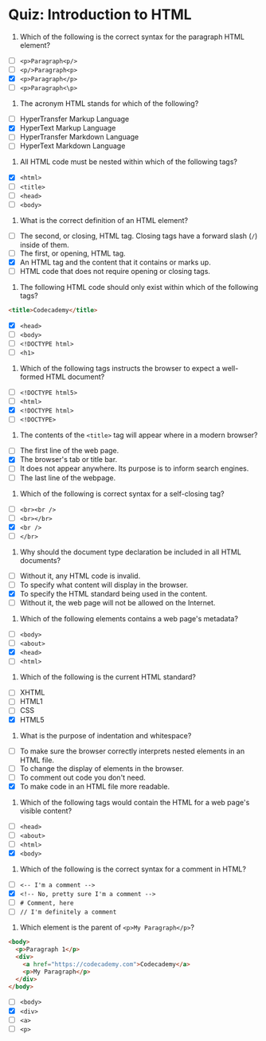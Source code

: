 # Quiz: Introduction to HTML

1. Which of the following is the correct syntax for the paragraph HTML element?

  - [ ] `<p>Paragraph<p/>`
  - [ ] `<p/>Paragraph<p>`
  - [x] `<p>Paragraph</p>`
  - [ ] `<p>Paragraph<\p>`

1. The acronym HTML stands for which of the following?

  - [ ] HyperTransfer Markup Language
  - [x] HyperText Markup Language
  - [ ] HyperTransfer Markdown Language
  - [ ] HyperText Markdown Language

1. All HTML code must be nested within which of the following tags?

  - [x] `<html>`
  - [ ] `<title>`
  - [ ] `<head>`
  - [ ] `<body>`

1. What is the correct definition of an HTML element?

  - [ ] The second, or closing, HTML tag. Closing tags have a forward slash (`/`) inside of them.
  - [ ] The first, or opening, HTML tag.
  - [x] An HTML tag and the content that it contains or marks up.
  - [ ] HTML code that does not require opening or closing tags.

1. The following HTML code should only exist within which of the following tags?

  ```html
  <title>Codecademy</title>
  ```

  - [x] `<head>`
  - [ ] `<body>`
  - [ ] `<!DOCTYPE html>`
  - [ ] `<h1>`

1. Which of the following tags instructs the browser to expect a well-formed HTML document?

  - [ ] `<!DOCTYPE html5>`
  - [ ] `<html>`
  - [x] `<!DOCTYPE html>`
  - [ ] `<!DOCTYPE>`

1. The contents of the `<title>` tag will appear where in a modern browser?

  - [ ] The first line of the web page.
  - [x] The browser's tab or title bar.
  - [ ] It does not appear anywhere. Its purpose is to inform search engines.
  - [ ] The last line of the webpage.

1. Which of the following is correct syntax for a self-closing tag?

  - [ ] `<br><br />`
  - [ ] `<br></br>`
  - [x] `<br />`
  - [ ] `</br>`

1. Why should the document type declaration be included in all HTML documents?

  - [ ] Without it, any HTML code is invalid.
  - [ ] To specify what content will display in the browser.
  - [x] To specify the HTML standard being used in the content.
  - [ ] Without it, the web page will not be allowed on the Internet.

1. Which of the following elements contains a web page's metadata?

  - [ ] `<body>`
  - [ ] `<about>`
  - [x] `<head>`
  - [ ] `<html>`

1. Which of the following is the current HTML standard?

  - [ ] XHTML
  - [ ] HTML1
  - [ ] CSS
  - [x] HTML5

1. What is the purpose of indentation and whitespace?

  - [ ] To make sure the browser correctly interprets nested elements in an HTML file.
  - [ ] To change the display of elements in the browser.
  - [ ] To comment out code you don't need.
  - [x] To make code in an HTML file more readable.

1. Which of the following tags would contain the HTML for a web page's visible content?

  - [ ] `<head>`
  - [ ] `<about>`
  - [ ] `<html>`
  - [x] `<body>`

1. Which of the following is the correct syntax for a comment in HTML?

  - [ ] `<-- I'm a comment -->`
  - [x] `<!-- No, pretty sure I'm a comment -->`
  - [ ] `# Comment, here`
  - [ ] `// I'm definitely a comment`

1. Which element is the parent of `<p>My Paragraph</p>`?

  ```html
  <body>
    <p>Paragraph 1</p>
    <div>
      <a href="https://codecademy.com">Codecademy</a>
      <p>My Paragraph</p>
    </div>
  </body>
  ```

  - [ ] `<body>`
  - [x] `<div>`
  - [ ] `<a>`
  - [ ] `<p>`
